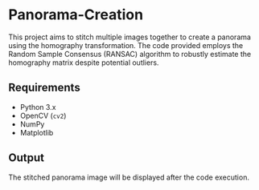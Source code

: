 # Panorama-Creation

This project aims to stitch multiple images together to create a panorama using the homography transformation. The code provided employs the Random Sample Consensus (RANSAC) algorithm to robustly estimate the homography matrix despite potential outliers.

## Requirements

- Python 3.x
- OpenCV (`cv2`)
- NumPy
- Matplotlib

## Output

The stitched panorama image will be displayed after the code execution.
